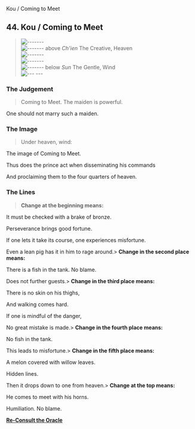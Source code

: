 Kou / Coming to Meet
## 44. Kou / Coming to Meet
> ![-------](../images/yangU.gif)   
> ![-------](../images/yangU.gif) above _Ch'ien_ The Creative, Heaven  
> ![-------](../images/yangU.gif)   
> ![-------](../images/yangU.gif)   
> ![-------](../images/yangU.gif) below _Sun_ The Gentle, Wind  
> ![--- ---](../images/yinU.gif)
### The Judgement
> Coming to Meet. The maiden is powerful.  
>  One should not marry such a maiden.
### The Image
> Under heaven, wind:  
>  The image of Coming to Meet.  
>  Thus does the prince act when disseminating his commands  
>  And proclaiming them to the four quarters of heaven.
### The Lines
> **Change at the beginning means:**  
>  It must be checked with a brake of bronze.  
>  Perseverance brings good fortune.  
>  If one lets it take its course, one experiences misfortune.  
>  Even a lean pig has it in him to rage around.> **Change in the second place means:**  
>  There is a fish in the tank. No blame.  
>  Does not further guests.> **Change in the third place means:**  
>  There is no skin on his thighs,  
>  And walking comes hard.  
>  If one is mindful of the danger,  
>  No great mistake is made.> **Change in the fourth place means:**  
>  No fish in the tank.  
>  This leads to misfortune.> **Change in the fifth place means:**  
>  A melon covered with willow leaves.  
>  Hidden lines.  
>  Then it drops down to one from heaven.> **Change at the top means:**  
>  He comes to meet with his horns.  
>  Humiliation. No blame.

**[Re-Consult the Oracle](../index.html)**

